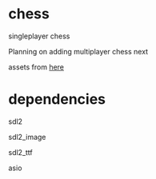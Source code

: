 # chess
singleplayer chess

Planning on adding multiplayer chess next

assets from [here](https://gitlab.com/zulban/chesscraft-creative-commons/-/tree/master)

# dependencies
sdl2

sdl2_image

sdl2_ttf

asio

